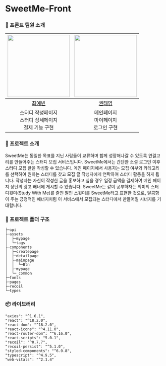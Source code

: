 # SweetMe-Front

### 💜 프론트 팀원 소개

| <img src="https://avatars.githubusercontent.com/u/109021332?v=4" width="200px" /> | <img src="https://avatars.githubusercontent.com/u/100225783?v=4" width="200px" /> |
| :-------------------------------------------------------------------------------: | :-------------------------------------------------------------------------------: |
|                       [최예빈](https://github.com/beenvyn)                        |                       [권태영](https://github.com/teyeong)                        |
|             스터디 작성페이지<br>스터디 상세페이지<br>결제 기능 구현              |                      메인페이지<br>마이페이지<br>로그인 구현                      |

### 📖 프로젝트 소개

SweetMe는 동일한 목표를 지닌 사람들이 교류하며 함께 성장해나갈 수 있도록 연결고리를 만들어주는 스터디 모집 서비스입니다. SweetMe에서는 간단한 소셜 로그인 이후 스터디 모집 글을 작성할 수 있습니다. 메인 페이지에서 사용자는 모집 여부와 카테고리를 선택하여 원하는 스터디를 찾고 모집 글 작성자에게 연락하여 스터디 활동을 하게 됩니다. 작성자는 자신이 작성한 글을 홍보하고 싶을 경우 일정 금액을 결제하여 메인 페이지 상단의 광고 배너에 게시할 수 있습니다. SweetMe는 같이 공부하자는 의미의 스터디윗미(Study With Me)를 줄인 말인 스윗미를 SweetMe라고 표현한 것으로, 달콤함이 주는 긍정적인 에너지처럼 이 서비스에서 모집되는 스터디에서 만들어질 시너지를 기대합니다.

### 📂 프로젝트 폴더 구조

```
├─api
├─assets
│  ├─mypage
│  └─tags
├─components
│  ├─createpage
│  ├─detailpage
│  ├─mainpage
│  │  └─Btn
│  ├─mypage
│  └─_common
├─fonts
├─pages
├─recoil
└─types
```

### 📦 라이브러리

```
"axios": "^1.6.1",
"react": "^18.2.0",
"react-dom": "^18.2.0",
"react-icons": "^4.11.0",
"react-router-dom": "^6.16.0",
"react-scripts": "5.0.1",
"recoil": "^0.7.7",
"recoil-persist": "^5.1.0",
"styled-components": "^6.0.8",
"typescript": "^4.9.5",
"web-vitals": "^2.1.4"
```
